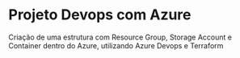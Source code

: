 # Projeto Devops com Azure
Criação de uma estrutura com Resource Group, Storage Account e Container dentro do Azure, utilizando Azure Devops e Terraform
